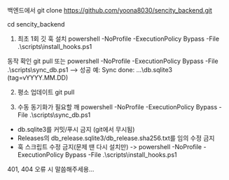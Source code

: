 백엔드에서 
git clone https://github.com/yoona8030/sencity_backend.git

cd sencity_backend

1. 최초 1회
깃 훅 설치
powershell -NoProfile -ExecutionPolicy Bypass -File .\scripts\install_hooks.ps1

동작 확인
git pull
또는 
powershell -NoProfile -ExecutionPolicy Bypass -File .\scripts\sync_db.ps1
--> 성공 예: Sync done: ...\db.sqlite3 (tag=vYYYY.MM.DD)

2. 평소 업데이트
git pull

3. 수동 동기화가 필요할 깨
powershell -NoProfile -ExecutionPolicy Bypass -File .\scripts\sync_db.ps1

* db.sqlite3를 커밋/푸시 금지 (git에서 무시됨)
* Releases의 db_release.sqlite3/db_release.sha256.txt를 임의 수정 금지
* 훅 스크립트 수정 금지(문제 땐 다시 설치만) -> powershell -NoProfile -ExecutionPolicy Bypass -File .\scripts\install_hooks.ps1

401, 404 오류 시 말씀해주세용...
